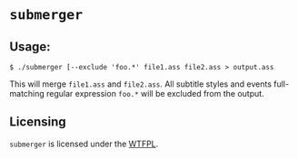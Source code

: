 # `submerger`

## Usage:

	$ ./submerger [--exclude 'foo.*' file1.ass file2.ass > output.ass

This will merge `file1.ass` and `file2.ass`. All subtitle styles and events full-matching regular expression `foo.*` will be excluded from the output.

## Licensing

`submerger` is licensed under the [WTFPL].

[WTFPL]: http://www.wtfpl.net/
